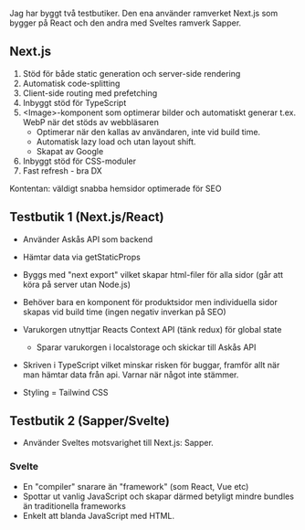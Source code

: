 Jag har byggt två testbutiker. Den ena använder ramverket Next.js som bygger på React och den andra med Sveltes ramverk Sapper. 

## Next.js

  1. Stöd för både static generation och server-side rendering
  2. Automatisk code-splitting
  3. Client-side routing med prefetching
  4. Inbyggt stöd för TypeScript
  5. \<Image>-komponent som optimerar bilder och automatiskt generar t.ex. WebP
    när det stöds av webbläsaren
		- Optimerar när den kallas av användaren, inte vid build time.
		- Automatisk lazy load och utan layout shift.
		- Skapat av Google
  6. Inbyggt stöd för CSS-moduler
  7. Fast refresh - bra DX

  Kontentan: väldigt snabba hemsidor optimerade för SEO

## Testbutik 1 (Next.js/React)

- Använder Askås API som backend

- Hämtar data via getStaticProps

- Byggs med "next export" vilket skapar html-filer för alla sidor (går att köra på server utan Node.js) 

- Behöver bara en komponent för produktsidor men individuella sidor skapas vid build time (ingen negativ inverkan på SEO)

- Varukorgen utnyttjar Reacts Context API (tänk redux) för global state
	- Sparar varukorgen i localstorage och skickar till Askås API

- Skriven i TypeScript vilket minskar risken för buggar, framför allt när man hämtar data från api. 
    Varnar när något inte stämmer. 

- Styling = Tailwind CSS

## Testbutik 2 (Sapper/Svelte)

- Använder Sveltes motsvarighet till Next.js: Sapper.

### Svelte

- En "compiler" snarare än "framework" (som React, Vue etc)
- Spottar ut vanlig JavaScript och skapar därmed betyligt mindre bundles än traditionella frameworks
- Enkelt att blanda JavaScript med HTML. 